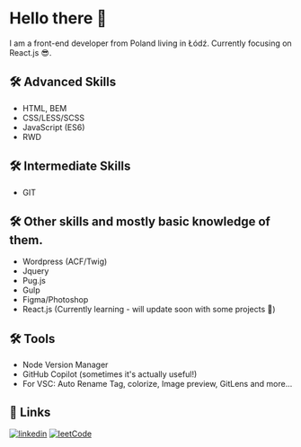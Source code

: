 
# Hello there 👋 

I am a front-end developer from Poland living in Łódź. Currently focusing on React.js 😎.

## 🛠 Advanced Skills
- HTML, BEM
- CSS/LESS/SCSS
- JavaScript (ES6)
- RWD
## 🛠 Intermediate Skills
- GIT
## 🛠 Other skills and mostly basic knowledge of them.
- Wordpress (ACF/Twig)
- Jquery
- Pug.js
- Gulp
- Figma/Photoshop
- React.js (Currently learning - will update soon with some projects 🧐)

## 🛠 Tools
- Node Version Manager
- GitHub Copilot (sometimes it's actually useful!)
- For VSC: Auto Rename Tag, colorize, Image preview, GitLens and more...


## 🔗 Links
[![linkedin](https://img.shields.io/badge/linkedin-0A66C2?style=for-the-badge&logo=linkedin&logoColor=white)](https://www.linkedin.com/in/filip-burski-097307228/)
[![leetCode](https://img.shields.io/badge/dynamic/json?style=for-the-badge&labelColor=black&color=%23ffa116&label=Solved&query=solved&url=https%3A%2F%2Fleetcode-badge.vercel.app%2Fapi%2Fusers%2FFlickJS&logo=leetcode&logoColor=yellow)](https://leetcode.com/FlickJS/)
